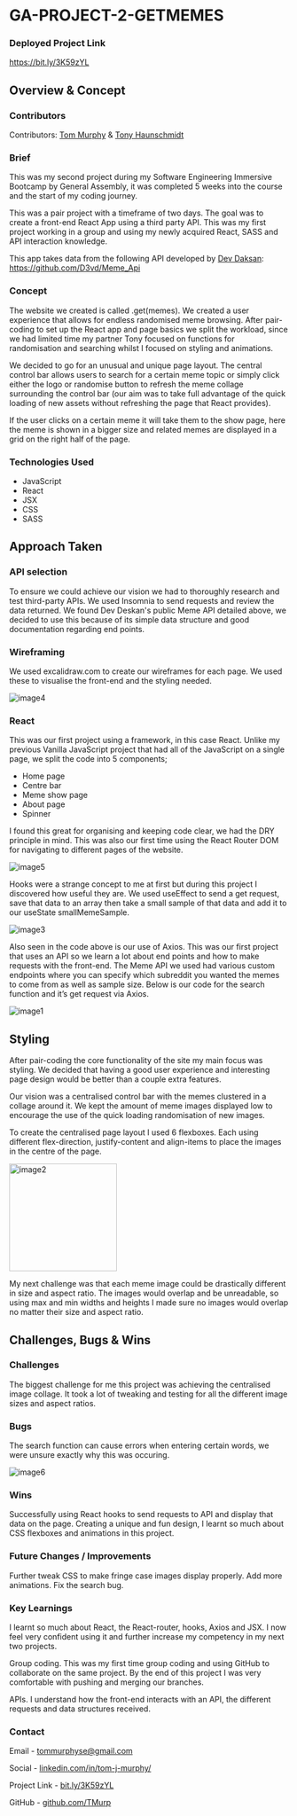 # GA-PROJECT-2-GETMEMES

### Deployed Project Link

https://bit.ly/3K59zYL

## Overview & Concept

### Contributors

Contributors: [Tom Murphy]([github.com/TMurp) & [Tony Haunschmidt](https://github.com/tonyhaunschmidt)

### Brief

This was my second project during my Software Engineering Immersive Bootcamp by General Assembly, it was completed 5 weeks into the course and the start of my coding journey.

This was a pair project with a timeframe of two days. The goal was to create a front-end React App using a third party API. This was my first project working in a group and using my newly acquired React, SASS and API interaction knowledge.

This app takes data from the following API developed by [Dev Daksan](github.com/D3vd): https://github.com/D3vd/Meme_Api

### Concept

The website we created is called .get(memes). We created a user experience that allows for endless randomised meme browsing. After pair-coding to set up the React app and page basics we split the workload, since we had limited time my partner Tony focused on functions for randomisation and searching whilst I focused on styling and animations.

We decided to go for an unusual and unique page layout. The central control bar allows users to search for a certain meme topic or simply click either the logo or randomise button to refresh the meme collage surrounding the control bar (our aim was to take full advantage of the quick loading of new assets without refreshing the page that React provides). 

If the user clicks on a certain meme it will take them to the show page, here the meme is shown in a bigger size and related memes are displayed in a grid on the right half of the page.

### Technologies Used

- JavaScript
- React
- JSX
- CSS
- SASS

## Approach Taken

### API selection

To ensure we could achieve our vision we had to thoroughly research and test third-party APIs. We used Insomnia to send requests and review the data returned.
We found Dev Deskan's public Meme API detailed above, we decided to use this because of its simple data structure and good documentation regarding end points.

### Wireframing

We used excalidraw.com to create our wireframes for each page. We used these to visualise the front-end and the styling needed.

![image4](https://user-images.githubusercontent.com/94997077/163825024-6d6cac4c-9a43-496e-ac61-a416b79e45cb.png)

### React

This was our first project using a framework, in this case React. Unlike my previous Vanilla JavaScript project that had all of the JavaScript on a single page, we split the code into 5 components;

- Home page
- Centre bar
- Meme show page
- About page
- Spinner

I found this great for organising and keeping code clear, we had the DRY principle in mind.
This was also our first time using the React Router DOM for navigating to different pages of the website. 

![image5](https://user-images.githubusercontent.com/94997077/163825173-97dc8774-a150-46c5-86cd-006426cc5af8.png)

Hooks were a strange concept to me at first but during this project I discovered how useful they are. We used useEffect to send a get request, save that data to an array then take a small sample of that data and add it to our useState smallMemeSample.

![image3](https://user-images.githubusercontent.com/94997077/163825207-7fb331ae-d023-4ecc-b81e-a27be777beb8.png)

Also seen in the code above is our use of Axios. This was our first project that uses an API so we learn a lot about end points and how to make requests with the front-end. The Meme API we used had various custom endpoints where you can specify which subreddit you wanted the memes to come from as well as sample size. Below is our code for the search function and it’s get request via Axios.

![image1](https://user-images.githubusercontent.com/94997077/163825249-e54a54bc-40b8-44c8-8763-a1c834c0faca.png)

## Styling

After pair-coding the core functionality of the site my main focus was styling. We decided that having a good user experience and interesting page design would be better than a couple extra features.

Our vision was a centralised control bar with the memes clustered in a collage around it. We kept the amount of meme images displayed low to encourage the use of the quick loading randomisation of new images.

To create the centralised page layout I used 6 flexboxes. Each using different flex-direction, justify-content and align-items to place the images in the centre of the page.

<img width="194" alt="image2" src="https://user-images.githubusercontent.com/94997077/163825313-a2221106-19b5-43f6-9cf6-b3543a7b067e.png">

My next challenge was that each meme image could be drastically different in size and aspect ratio. The images would overlap and be unreadable, so using max and min widths and heights I made sure no images would overlap no matter their size and aspect ratio.

## Challenges, Bugs & Wins

### Challenges

The biggest challenge for me this project was achieving the centralised image collage. It took a lot of tweaking and testing for all the different image sizes and aspect ratios.

### Bugs

The search function can cause errors when entering certain words, we were unsure exactly why this was occuring.

![image6](https://user-images.githubusercontent.com/94997077/163825393-d8e0a4a6-ac90-4756-87e3-bed93ac505e7.png)

### Wins

Successfully using React hooks to send requests to API and display that data on the page.
Creating a unique and fun design, I learnt so much about CSS flexboxes and animations in this project.

### Future Changes / Improvements

Further tweak CSS to make fringe case images display properly.
Add more animations.
Fix the search bug.

### Key Learnings

I learnt so much about React, the React-router, hooks, Axios and JSX. I now feel very confident using it and further increase my competency in my next two projects.

Group coding. This was my first time group coding and using GitHub to collaborate on the same project. By the end of this project I was very comfortable with pushing and merging our branches.

APIs. I understand how the front-end interacts with an API, the different requests and data structures received.

### Contact

Email - tommurphyse@gmail.com

Social - [linkedin.com/in/tom-j-murphy/](https://www.linkedin.com/in/tom-j-murphy/)

Project Link - [bit.ly/3K59zYL](https://bit.ly/3K59zYL)

GitHub - [github.com/TMurp]([github.com/TMurp)

